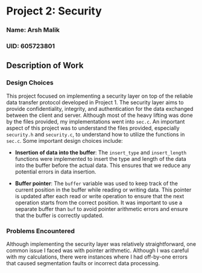 # Project 2: Security
### Name: Arsh Malik
### UID: 605723801
## Description of Work

### Design Choices

This project focused on implementing a security layer on top of the reliable data transfer protocol developed in Project 1. The security layer aims to provide confidentiality, integrity, and authentication for the data exchanged between the client and server. Although most of the heavy lifting was done by the files provided, my implementations went into `sec.c`. An important aspect of this project was to understand the files provided, especially `security.h` and `security.c`, to understand how to utilize the functions in `sec.c`. Some important design choices include:

- **Insertion of data into the buffer**: The `insert_type` and `insert_length` functions were implemented to insert the type and length of the data into the buffer before the actual data. This ensures that we reduce any potential errors in data insertion.

- **Buffer pointer**: The `buffer` variable was used to keep track of the current position in the buffer while reading or writing data. This pointer is updated after each read or write operation to ensure that the next operation starts from the correct position. It was important to use a separate buffer than `buf` to avoid pointer arithmetic errors and ensure that the buffer is correctly updated.

### Problems Encountered

Although implementing the security layer was relatively straightforward, one common issue I faced was with pointer arithmetic. Although I was careful with my calculations, there were instances where I had off-by-one errors that caused segmentation faults or incorrect data processing.
